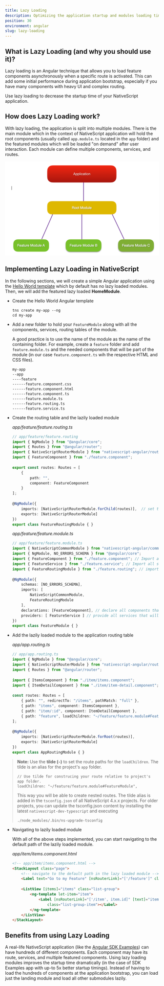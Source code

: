 ```yaml
---
title: Lazy Loading
description: Optimizing the application startup and modules loading time with Angular Lazy Loading. Improving bootstrap and in-app performance by using lazy loading of featured modules with their components, services, and routes.
position: 30
environment: angular
slug: lazy-loading
---
```


## What is Lazy Loading (and why you should use it)?

Lazy loading is an Angular technique that allows you to load feature components asynchronously when a specific route is activated. This can add some initial performance during application bootstrap, especially if you have many components with heavy UI and complex routing. 

Use lazy loading to decrease the startup time of your NativeScript application.

## How does Lazy Loading work?

With lazy loading, the application is split into multiple modules. There is the main module which in the context of NativeScript application will hold the root components (usually called `app.module.ts` located in the `app` folder) and the featured modules which will be loaded "on demand" after user interaction. Each module can define multiple components, services, and routes.

![lazy loading example](../img/performance/lazy.png)


## Implementing Lazy Loading in NativeScript

In the following sections, we will create a simple Angular application using the [Hello World template](https://github.com/NativeScript/template-hello-world-ng) which by default has no lazy loaded modules. Then, we will add the featured lazy loaded **HomeModule**.

- Create the Hello World Angular template

    ```Shell
    tns create my-app --ng
    cd my-app
    ```

- Add a new folder to hold your `FeatureModule` along with all the components, services, routing tables of the module. 

    A good practice is to use the name of the module as the name of the containing folder. For example, create a `feature` folder and add `feature.module.ts` and the needed components that will be part of the module (in our case `feature.component.ts` wih the respective HTML and CSS files).
    ```JS
    my-app
    --app
    ----feature
    ------feature.component.css
    ------feature.component.html
    ------feature.component.ts
    ------feature.module.ts
    ------feature.routing.ts
    ------feature.service.ts
    ```

-  Create the routing table and the lazily loaded module

    _app/feature/feature.routing.ts_
    ```TypeScript
    // app/feature/feature.routing
    import { NgModule } from "@angular/core";
    import { Routes } from "@angular/router";
    import { NativeScriptRouterModule } from "nativescript-angular/router";
    import { FeatureComponent } from "./feature.component";

    export const routes: Routes = [
        {
            path: "",
            component: FeatureComponent
        }
    ];

    @NgModule({
        imports: [NativeScriptRouterModule.forChild(routes)],  // set the lazy loaded routes using forChild
        exports: [NativeScriptRouterModule]
    })
    export class FeatureRoutingModule { }
    ```

    _app/feature/feature.module.ts_
    ```TypeScript
    // app/feature/feature.module.ts
    import { NativeScriptCommonModule } from "nativescript-angular/common";
    import { NgModule, NO_ERRORS_SCHEMA } from "@angular/core";
    import { FeatureComponent } from "./feature.component"; // Import all components that will be used in the lazy loaded module
    import { FeatureService } from "./feature.service"; // Import all services that will be used in the lazy loaded module
    import { FeatureRoutingModule } from "./feature.routing"; // import the routing module

    @NgModule({
        schemas: [NO_ERRORS_SCHEMA],
        imports: [
            NativeScriptCommonModule,
            FeatureRoutingModule
        ],
        declarations: [FeatureComponent], // declare all components that will be used within the module
        providers: [ FeatureService ] // provide all services that will be used within the module
    })
    export class FeatureModule { }
    ```

-  Add the lazily loaded module to the application routing table

    _app/app.routing.ts_
    ```TypeScript
    // app/app.routing.ts
    import { NgModule } from "@angular/core";
    import { NativeScriptRouterModule } from "nativescript-angular/router";
    import { Routes } from "@angular/router";

    import { ItemsComponent } from "./item/items.component";
    import { ItemDetailComponent } from "./item/item-detail.component";

    const routes: Routes = [
        { path: "", redirectTo: "/items", pathMatch: "full" },
        { path: "items", component: ItemsComponent },
        { path: "item/:id", component: ItemDetailComponent },
        { path: "feature", loadChildren: "~/feature/feature.module#FeatureModule" }, // lazy loaded module
    ];

    @NgModule({
        imports: [NativeScriptRouterModule.forRoot(routes)],
        exports: [NativeScriptRouterModule]
    })
    export class AppRoutingModule { }
    ```

> **Note:** Use the **tilde (`~`)** to set the route paths for the `loadChildren`. The tilde is an alias for the project's `app` folder.
>  ```TS
>  // Use tilde for construcing your route relative to project's app folder.
>  loadChildren: "~/feature/feature.module#FeatureModule", 
>  ```
>  This way you will be able to create nested routes. The tilde alias is added in the `tsconfig.json` of all NativeScript 4.x.x projects. For older projects, you can update the tsconfig.json 
>  content by installing the latest `nativescript-dev-typescript` and executing
>  ```Shell
>  ./node_modules/.bin/ns-upgrade-tsconfig
>  ```

-  Navigating to lazily loaded module

    With all of the above steps implemented, you can start navigating to the default path of the lazily loaded module.

    _app/item/items.component.html_
    ```HTML
    <!-- app/item/items.component.html -->
    <StackLayout class="page">
        <!-- navigate to the default path in the lazy loaded module -->
        <Label text="Go to my Feature" [nsRouterLink]="['/feature']" class="h2 m-10"></Label>

        <ListView [items]="items" class="list-group">
            <ng-template let-item="item">
                <Label [nsRouterLink]="['/item', item.id]" [text]="item.name"
                    class="list-group-item"></Label>
            </ng-template>
        </ListView>
    </StackLayout>
    ```

## Benefits from using Lazy Loading

A real-life NativeScript application (like the [Angular SDK Examples](https://github.com/NativeScript/nativescript-sdk-examples-ng)) can have hundreds of different components. Each component may have its route, services, and multiple featured components. Using lazy loading modules improves the startup time dramatically (in the case of SDK Examples app with up-to 5x better startup timings). Instead of having to load the hundreds of components at the application bootstrap, you can load just the landing module and load all other submodules lazily.